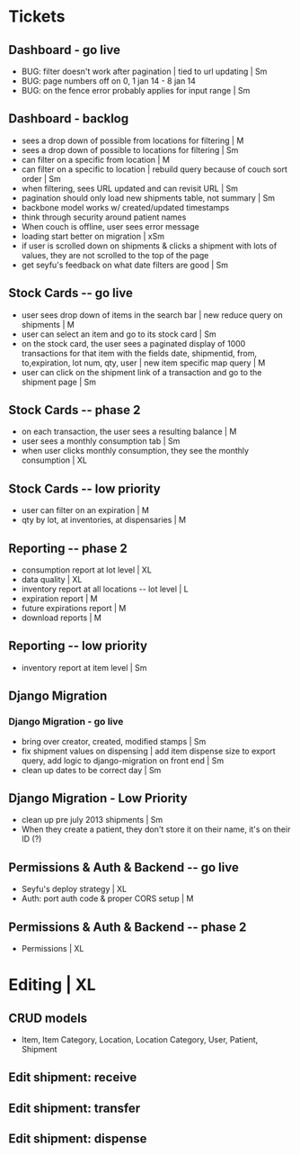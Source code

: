 # Tickets

## Dashboard - go live
* BUG:  filter doesn't work after pagination | tied to url updating | Sm
* BUG: page numbers off on 0, 1 jan 14 - 8 jan 14
* BUG: on the fence error probably applies for input range | Sm

## Dashboard - backlog
* sees a drop down of possible from locations for filtering | M
* sees a drop down of possible to locations for filtering | Sm
* can filter on a specific from location | M
* can filter on a specific to location | rebuild query because of couch sort order | Sm
* when filtering, sees URL updated and can revisit URL | Sm
* pagination should only load new shipments table, not summary | Sm
* backbone model works w/ created/updated timestamps
* think through security around patient names
* When couch is offline, user sees error message
* loading start better on migration | xSm
* if user is scrolled down on shipments & clicks a shipment with lots of values, they are not scrolled to the top of the page
* get seyfu's feedback on what date filters are good | Sm

## Stock Cards -- go live
* user sees drop down of items in the search bar | new reduce query on shipments | M
* user can select an item and go to its stock card | Sm
* on the stock card, the user sees a paginated display of 1000 transactions for that item with the fields date, shipmentid, from, to,expiration, lot num, qty, user | new item specific map query | M
* user can click on the shipment link of a transaction and go to the shipment page | Sm

## Stock Cards -- phase 2
* on each transaction, the user sees a resulting balance | M
* user sees a monthly consumption tab | Sm
* when user clicks monthly consumption, they see the monthly consumption | XL

## Stock Cards -- low priority
* user can filter on an expiration | M
* qty by lot, at inventories, at dispensaries | M

## Reporting -- phase 2
* consumption report at lot level | XL
* data quality | XL
* inventory report at all locations -- lot level | L
* expiration report | M
* future expirations report | M
* download reports | M

## Reporting -- low priority
* inventory report at item level | Sm

## Django Migration
### Django Migration - go live
* bring over creator, created, modified stamps | Sm
* fix shipment values on dispensing | add item dispense size to export query, add logic to django-migration on front end | Sm
* clean up dates to be correct day  | Sm

## Django Migration - Low Priority
* clean up pre july 2013 shipments | Sm
* When they create a patient, they don't store it on their name, it's on their ID (?)

## Permissions & Auth & Backend -- go live
* Seyfu's deploy strategy | XL
* Auth: port auth code & proper CORS setup | M

## Permissions & Auth & Backend -- phase 2
* Permissions | XL

# Editing | XL
## CRUD models
* Item, Item Category, Location, Location Category, User, Patient, Shipment
## Edit shipment: receive
## Edit shipment: transfer
## Edit shipment: dispense
